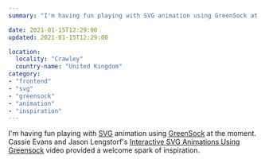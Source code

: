```yaml
---
summary: "I'm having fun playing with SVG animation using GreenSock at the moment."

date: 2021-01-15T12:29:00
updated: 2021-01-15T12:29:00

location:
  locality: "Crawley"
  country-name: "United Kingdom"
category:
- "frontend"
- "svg"
- "greensock"
- "animation"
- "inspiration"
---
```


I'm having fun playing with [SVG](https://developer.mozilla.org/en-US/docs/Web/SVG) animation using [GreenSock](https://greensock.com/) at the moment. Cassie Evans and Jason Lengstorf's [Interactive SVG Animations Using Greensock](https://www.learnwithjason.dev/interactive-svg-animations-using-greensock) video provided a welcome spark of inspiration.
